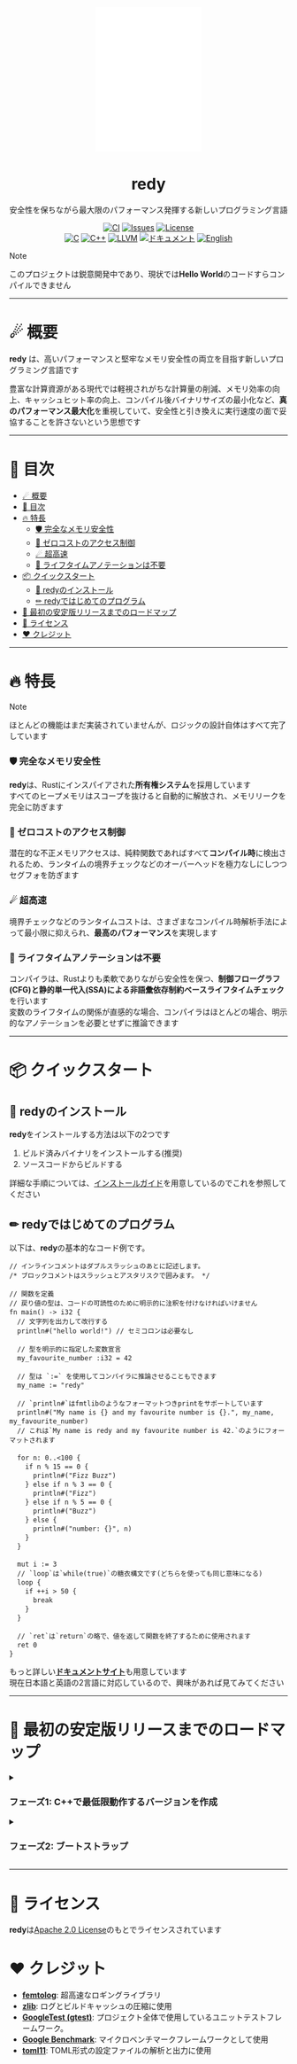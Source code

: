<div align="center">
  <img src="src/build/resources/assets/logo_r.svg" width="192" alt="redy">
  <h1>redy</h1>

  安全性を保ちながら最大限のパフォーマンス発揮する新しいプログラミング言語

  [![CI](https://github.com/pugur523/redy/actions/workflows/ci.yml/badge.svg)](https://github.com/pugur523/redy/actions/workflows/ci.yml)
  [![Issues](https://img.shields.io/github/issues/pugur523/redy.svg)](https://github.com/pugur523/redy/issues)
  [![License](https://img.shields.io/badge/License-Apache%20License%20Version%202.0-red)](LICENSE)<br/>
  [![C](https://img.shields.io/badge/C-blue?logo=c)](https://www.c-language.org/)
  [![C++](https://img.shields.io/badge/C++-blue?logo=cplusplus)](https://isocpp.org/)
  [![LLVM](https://img.shields.io/badge/LLVM-20-emerald?logo=llvm)](https://llvm.org/docs/index.html)
  [![ドキュメント](https://img.shields.io/badge/ドキュメント-purple)](https://pugur523.github.io/redy_doc/ja/)
  [![English](https://img.shields.io/badge/English-blue)](README.md)
</div>

> [!NOTE]
> このプロジェクトは鋭意開発中であり、現状では**Hello World**のコードすらコンパイルできません

---

# ☄ 概要

**redy** は、高いパフォーマンスと堅牢なメモリ安全性の両立を目指す新しいプログラミング言語です

豊富な計算資源がある現代では軽視されがちな計算量の削減、メモリ効率の向上、キャッシュヒット率の向上、コンパイル後バイナリサイズの最小化など、**真のパフォーマンス最大化**を重視していて、安全性と引き換えに実行速度の面で妥協することを許さないという思想です

---

# 📖 目次

- [☄ 概要](#-概要)
- [📖 目次](#-目次)
- [🔥 特長](#-特長)
    - [🛡️ 完全なメモリ安全性](#️-完全なメモリ安全性)
    - [🚫 ゼロコストのアクセス制御](#-ゼロコストのアクセス制御)
    - [☄ 超高速](#-超高速)
    - [🍃 ライフタイムアノテーションは不要](#-ライフタイムアノテーションは不要)
- [📦 クイックスタート](#-クイックスタート)
  - [🍭 redyのインストール](#-redyのインストール)
  - [✏ redyではじめてのプログラム](#-redyではじめてのプログラム)
- [🚀 最初の安定版リリースまでのロードマップ](#-最初の安定版リリースまでのロードマップ)
- [🪪 ライセンス](#-ライセンス)
- [❤️ クレジット](#️-クレジット)

---

# 🔥 特長

> [!NOTE]
> ほとんどの機能はまだ実装されていませんが、ロジックの設計自体はすべて完了しています

### 🛡️ 完全なメモリ安全性

**redy**は、Rustにインスパイアされた**所有権システム**を採用しています  
すべてのヒープメモリはスコープを抜けると自動的に解放され、メモリリークを完全に防ぎます

### 🚫 ゼロコストのアクセス制御

潜在的な不正メモリアクセスは、純粋関数であればすべて**コンパイル時**に検出されるため、ランタイムの境界チェックなどのオーバーヘッドを極力なしにしつつセグフォを防ぎます

### ☄ 超高速

境界チェックなどのランタイムコストは、さまざまなコンパイル時解析手法によって最小限に抑えられ、**最高のパフォーマンス**を実現します

### 🍃 ライフタイムアノテーションは不要

コンパイラは、Rustよりも柔軟でありながら安全性を保つ、**制御フローグラフ(CFG)**と**静的単一代入(SSA)**による**非語彙依存制約ベースライフタイムチェック**を行います  
変数のライフタイムの関係が直感的な場合、コンパイラはほとんどの場合、明示的なアノテーションを必要とせずに推論できます

---

# 📦 クイックスタート

## 🍭 redyのインストール

**redy**をインストールする方法は以下の2つです
  1. ビルド済みバイナリをインストールする(推奨)
  2. ソースコードからビルドする

詳細な手順については、[インストールガイド](docs/INSTALL.ja.md)を用意しているのでこれを参照してください

## ✏ redyではじめてのプログラム

以下は、**redy**の基本的なコード例です。

```redy
// インラインコメントはダブルスラッシュのあとに記述します。
/* ブロックコメントはスラッシュとアスタリスクで囲みます。 */

// 関数を定義
// 戻り値の型は、コードの可読性のために明示的に注釈を付けなければいけません
fn main() -> i32 {
  // 文字列を出力して改行する
  println#("hello world!") // セミコロンは必要なし

  // 型を明示的に指定した変数宣言
  my_favourite_number :i32 = 42

  // 型は `:=` を使用してコンパイラに推論させることもできます
  my_name := "redy"

  // `println#`はfmtlibのようなフォーマットつきprintをサポートしています
  println#("My name is {} and my favourite number is {}.", my_name, my_favourite_number)
  // これは`My name is redy and my favourite number is 42.`のようにフォーマットされます

  for n: 0..<100 {
    if n % 15 == 0 {
      println#("Fizz Buzz")
    } else if n % 3 == 0 {
      println#("Fizz")
    } else if n % 5 == 0 {
      println#("Buzz")
    } else {
      println#("number: {}", n)
    }
  }

  mut i := 3
  // `loop`は`while(true)`の糖衣構文です(どちらを使っても同じ意味になる)
  loop {
    if ++i > 50 {
      break
    }
  }

  // `ret`は`return`の略で、値を返して関数を終了するために使用されます
  ret 0
}
```

もっと詳しい[**ドキュメントサイト**](https://pugur523.github.io/redy_doc/ja/)も用意しています  
現在日本語と英語の2言語に対応しているので、興味があれば見てみてください

---

# 🚀 最初の安定版リリースまでのロードマップ

<details close>
<summary>
  <h3>
    フェーズ1: C++で最低限動作するバージョンを作成
  </h3>
</summary>

  - [x] **ファイル管理**
    - [x] UTF-8ファイルの読み込みと検証
      - [x] 最新のUCDデータを使用した厳密なユニコードシーケンスの検証
    - [x] 複数ファイルの管理システム
    - [x] UTF-8ファイルカーソル

  - [x] **Diagnostic - エラー診断**
    - [x] コード
    - [x] 重大度
    - [x] エントリ
      - [x] ヘッダー
      - [x] ラベル
        - [x] ボディ
        - [x] アノテーション
    - [x] エラー診断エンジン
      - [x] フォーマッタ
        - [x] ヘッダーフォーマッタ
        - [x] ラベルフォーマッタ
          - [x] ソース行のレンダリング
        - [x] アノテーションフォーマッタ

  - [x] **Internationalization - 多言語サポート**
    - [x] i18nコード生成器(tomlの言語ファイルから)
      - [x] メモリ効率のための重複削減
    - [x] トランスレータ
      - [x] フォーマットサポート

  - [x] **base - 全体で共有されるモジュール**
    - [x] アリーナ(データ指向な構造の設計に便利)
    - [x] トークン定義
    - [x] キーワード定義
    - [x] 演算子定義
    - [x] トークンストリーム

  - [x] **Lexer - 字句解析**
    - [x] 識別子
      - [x] UAX #31 - ユニコード識別子のルールを使用
    - [x] キーワード
    - [x] リテラル
      - [x] 数値
      - [x] 文字
      - [x] 文字列
    - [x] 演算子
    - [x] 区切り文字

  - [x] **AST - 抽象構文木**
    - [x] コンテキスト(データ指向構造)
    - [x] ノード
      - [x] 式
        - [x] ブロックなし
          - [x] リテラル
          - [x] パス
          - [x] 単項演算子
          - [x] 二項演算子
          - [x] グループ化
          - [x] 配列
          - [x] タプル
          - [x] インデックス
          - [x] コンストラクタ
          - [x] 関数呼び出し
          - [x] フィールドアクセス
          - [x] クロージャ
          - [x] Await
          - [x] Continue
          - [x] Break
          - [x] Range
          - [x] Return
        - [x] ブロックあり
          - [x] ブロック
          - [x] Unsafe
          - [x] Fast
          - [x] If
          - [x] Loop
          - [x] While
          - [x] For
          - [x] Match
      - [x] 文
        - [x] 代入
        - [x] Const代入
        - [x] 文として扱う式
        - [x] モジュール
        - [x] 属性
        - [x] 関数
        - [x] 構造体
        - [x] 列挙型
        - [x] 共用体

  - [ ] **Parser - 構文解析**
    - [ ] 式
      - [ ] ブロックなし
        - [x] リテラル
        - [x] パス
        - [x] 単項演算子
        - [x] 二項演算子
        - [x] グループ化
        - [x] 配列
        - [x] タプル
        - [x] インデックス
        - [x] コンストラクタ
        - [x] 関数呼び出し
        - [x] フィールドアクセス
        - [x] クロージャ
        - [x] Await
        - [x] Continue
        - [x] Break
        - [x] Range
        - [x] Return
      - [ ] ブロックあり
        - [ ] ブロック
        - [ ] Unsafe
        - [ ] Fast
        - [ ] If
        - [ ] Loop
        - [ ] While
        - [ ] For
        - [ ] Match
    - [ ] 文
      - [ ] 代入
      - [ ] Const代入
      - [ ] 文として扱う式
      - [ ] モジュール
      - [ ] 属性
      - [ ] 関数
      - [ ] 構造体
      - [ ] 列挙型
      - [ ] 共用体

  - [ ] **AST-Analyzer - AST解析**
    - [ ] シンボル解決
    - [ ] 型解決
    - [ ] Desugar

  - [ ] **HIR - 抽象度高めの中間表現**
    - [ ] コンテキスト(データ指向構造)

  - [ ] **HIR-Analyzer - HIR解析**
    - [ ] HIRの最適化

  - [ ] **MIR - 抽象度少し低めの中間表現**
    - [ ] コンテキスト(データ指向構造)

  - [ ] **MIR-Analyzer - MIR解析**
    - [ ] 借用チェッカー (Borrow Checker)
    - [ ] ライフタイムチェッカー
    - [ ] MIRの最適化

  - [ ] **Codegen - LLVMに渡すコードの生成**
    - [ ] MIRをLLVM-IRに変換

  - [ ] **redyで標準ライブラリの最初のバージョンを作成**

  - [ ] **v0.1.0 (C++で書かれたα版)をリリース**

</details>

<details close>
<summary>
<h3>
フェーズ2: ブートストラップ
</h3>
</summary>

  - [ ] **コンパイラ全体をredyで書き直す**

  - [ ] **v0.2.0(redyで書かれたα版)をリリース**

</details>

---

# 🪪 ライセンス

**redy**は[Apache 2.0 License](LICENSE)のもとでライセンスされています

# ❤️ クレジット

  - **[femtolog](http://github.com/pugur523/femtolog)**: 超高速なロギングライブラリ
  - **[zlib](https://github.com/madler/zlib)**: ログとビルドキャッシュの圧縮に使用
  - **[GoogleTest (gtest)](https://github.com/google/googletest)**: プロジェクト全体で使用しているユニットテストフレームワーク。
  - **[Google Benchmark](https://github.com/google/benchmark)**: マイクロベンチマークフレームワークとして使用
  - **[toml11](https://github.com/ToruNiina/toml11)**: TOML形式の設定ファイルの解析と出力に使用
